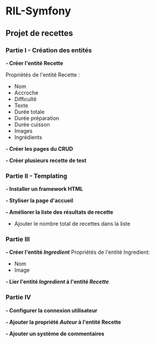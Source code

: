 # RIL-Symfony

## Projet de recettes 

### Partie I - Création des entités

**- Créer l'entité Recette**

Propriétés de l'entité Recette : 

  * Nom
  * Accroche
  * Difficulté
  * Texte
  * Durée totale
  * Durée préparation
  * Durée cuisson
  * Images
  * Ingrédients

  
**- Créer les pages du CRUD**

**- Créer plusieurs recette de test**

### Partie II - Templating

**- Installer un framework HTML**

**- Styliser la page d'accueil**

**- Améliorer la liste des résultats de recette**
* Ajouter le nombre total de recettes dans la liste


### Partie III

**- Créer l'entité *Ingredient***
Propriétés de l'entité Ingredient: 

  * Nom
  * Image

**- Lier l'entité *Ingredient* à l'entité *Recette***

### Partie IV

**- Configurer la connexion utilisateur**

**- Ajouter la propriété *Auteur* à l'entité Recette**

**- Ajouter un système de commentaires**